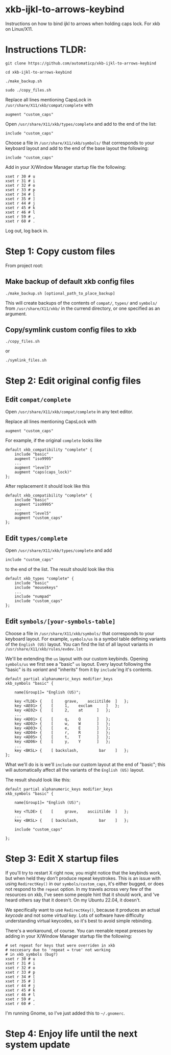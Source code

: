 # xkb-ijkl-to-arrows-keybind
Instructions on how to bind ijkl to arrows when holding caps lock. For xkb on Linux/X11.

# Instructions TLDR:

```
git clone https://github.com/automaticp/xkb-ijkl-to-arrows-keybind

cd xkb-ijkl-to-arrows-keybind

./make_backup.sh

sudo ./copy_files.sh
```


Replace all lines mentioning CapsLock in `/usr/share/X11/xkb/compat/complete` with

```
augment "custom_caps"
```


Open `/usr/share/X11/xkb/types/complete` and add to the end of the list:

```
include "custom_caps"
```


Choose a file in `/usr/share/X11/xkb/symbols/` that corresponds to your keyboard layout and add to the end of the base layout the following:
```
include "custom_caps"
```


Add in your X/Window Manager startup file the following:

```
xset r 30 # u
xset r 31 # i
xset r 32 # o
xset r 33 # p
xset r 34 # [
xset r 35 # ]
xset r 44 # j
xset r 45 # k
xset r 46 # l
xset r 59 # ,
xset r 60 # .
```

Log out, log back in.



# Step 1: Copy custom files

From project root:

## Make backup of default xkb config files

```
./make_backup.sh [optional_path_to_place_backup]
```
This will create backups of the contents of `compat/`, `types/` and `symbols/` from `/usr/share/X11/xkb/` in the currend directory, or one specified as an argument.

## Copy/symlink custom config files to xkb

```
./copy_files.sh
```

or

```
./symlink_files.sh
```

# Step 2: Edit original config files

## Edit `compat/complete`

Open `/usr/share/X11/xkb/compat/complete` in any text editor.

Replace all lines mentioning CapsLock with

```
augment "custom_caps"
```

For example, if the original `complete` looks like

```
default xkb_compatibility "complete" {
    include "basic"
    augment "iso9995"
    ...
    augment "level5"
    augment "caps(caps_lock)"
};
```

After replacement it should look like this

```
default xkb_compatibility "complete" {
    include "basic"
    augment "iso9995"
    ...
    augment "level5"
    augment "custom_caps"
};
```

## Edit `types/complete`

Open `/usr/share/X11/xkb/types/complete` and add

```
include "custom_caps"
```

to the end of the list. The result should look like this

```
default xkb_types "complete" {
    include "basic"
    include "mousekeys"
    ...
    include "numpad"
    include "custom_caps"
};
```

## Edit `symbols/[your-symbols-table]`

Choose a file in `/usr/share/X11/xkb/symbols/` that corresponds to your keyboard layout. For example, `symbols/us` is a symbol table defining variants of the `English (US)` layout. You can find the list of all layout variants in `/usr/share/X11/xkb/rules/evdev.lst`

We'll be extending the `us` layout with our custom keybinds. Opening `symbols/us` we first see a "basic" `us` layout. Every layout following the "basic" is its _variant_ and "inherits" from it by `include`'ing it's contents.

```
default partial alphanumeric_keys modifier_keys
xkb_symbols "basic" {

    name[Group1]= "English (US)";

    key <TLDE> {	[     grave,	asciitilde	]	};
    key <AE01> {	[	  1,	exclam 		]	};
    key <AE02> {	[	  2,	at		]	};
    ...
    key <AD01> {	[	  q,	Q 		]	};
    key <AD02> {	[	  w,	W		]	};
    key <AD03> {	[	  e,	E		]	};
    key <AD04> {	[	  r,	R		]	};
    key <AD05> {	[	  t,	T		]	};
    key <AD06> {	[	  y,	Y		]	};
    ...
    key <BKSL> {	[ backslash,         bar	]	};
};
```

What we'll do is is we'll `include` our custom layout at the end of "basic"; this will automatically affect all the variants of the `English (US)` layout.

The result should look like this:

```
default partial alphanumeric_keys modifier_keys
xkb_symbols "basic" {

    name[Group1]= "English (US)";

    key <TLDE> {	[     grave,	asciitilde	]	};
    ...
    key <BKSL> {	[ backslash,         bar	]	};

    include "custom_caps"

};
```


# Step 3: Edit X startup files

If you'll try to restart X right now, you might notice that the keybinds work, but when held they don't produce repeat keystrokes. This is an issue with using `RedirectKey()` in our `symbols/custom_caps`, it's either bugged, or does not respond to the `repeat` option. In my travels across very few of the resources on xkb, I've seen some people hint that it should work, and 've heard others say that it doesn't. On my Ubuntu 22.04, it doesn't.

We specifically want to use `RedirectKey()`, because it produces an actual _keycode_ and not some _virtual key_. Lots of software have difficulty understanding virtual keycodes, so it's best to avoid simple rebinding.

There's a workaround, of course. You can reenable repeat presses by adding in your X/Window Manager startup file the following:

```
# set repeat for keys that were overriden in xkb
# neccesary due to 'repeat = true' not working
# in xkb_symbols (bug?)
xset r 30 # u
xset r 31 # i
xset r 32 # o
xset r 33 # p
xset r 34 # [
xset r 35 # ]
xset r 44 # j
xset r 45 # k
xset r 46 # l
xset r 59 # ,
xset r 60 # .
```

I'm running Gnome, so I've just added this to `~/.gnomerc`.


# Step 4: Enjoy life until the next system update

